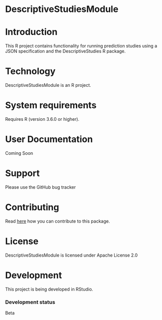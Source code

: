 # DescriptiveStudiesModule

# Introduction

This R project contains functionality for running prediction studies using a JSON specification and the DescriptiveStudies R package.


# Technology

DescriptiveStudiesModule is an R project.

# System requirements

Requires R (version 3.6.0 or higher).

# User Documentation

Coming Soon

# Support

Please use the GitHub bug tracker

# Contributing

Read [here](https://ohdsi.github.io/Hades/contribute.html) how you can contribute to this package.

# License

DescriptiveStudiesModule is licensed under Apache License 2.0

# Development

This project is being developed in RStudio.

### Development status

Beta
